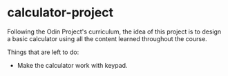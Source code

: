 # calculator-project
Following the Odin Project's curriculum, the idea of this project is to design a basic calculator using all the content learned throughout the course. 

Things that are left to do: 
  - Make the calculator work with keypad.
